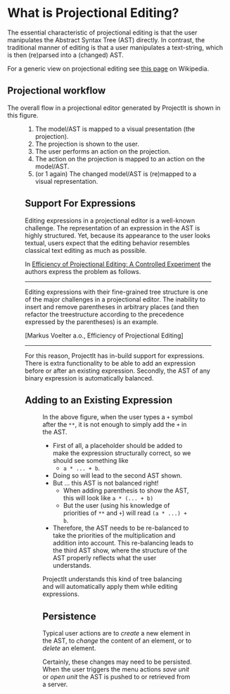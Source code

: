 <script>
    import Figure from "../../lib/figures/Figure.svelte";
</script>

# What is Projectional Editing?

The essential characteristic of projectional editing is that the user manipulates
the Abstract Syntax Tree (AST) directly. In contrast, the traditional manner of editing is that 
a user manipulates a text-string, which is then (re)parsed into a (changed) AST. 

For a generic view on projectional editing 
see <a href="https://en.wikipedia.org/wiki/Structure*editor" target="_blank">this page</a> on Wikipedia.

## Projectional workflow

The overall flow in a projectional editor generated by ProjectIt is shown in this figure.

<Figure 
imageName={'projection-overview.png'} 
caption={'General flow of projectional editing'}
figureNumber={1}
/>


1. The model/AST is mapped to a visual presentation (the projection).
2. The projection is shown to the user.
3. The user performs an action on the projection.
4. The action on the projection is mapped to an action on the model/AST.
5. (or 1 again) The changed model/AST is (re)mapped to a visual representation.

## <a name="expressions"></a> Support For Expressions

Editing expressions in a projectional editor is a well-known challenge. The representation of an expression
in the AST is highly structured. Yet, because its appearance to the user looks textual, users expect that
the editing behavior resembles classical text editing as much as possible.

In <a href="https://www.voelter.de/data/pub/fse2016-projEditing.pdf" target="_blank">Efficiency 
of Projectional Editing: A Controlled Experiment</a> the authors express the problem as follows.

****
Editing expressions with their fine-grained tree structure is one of the major challenges in a
projectional editor. The inability to insert and remove parentheses in arbitrary places (and
then refactor the treestructure according to the precedence expressed by the parentheses) is an
example.

[Markus Voelter a.o., Efficiency of Projectional Editing]
****

For this reason, ProjectIt has in-build support for expressions. There is extra functionality to
be able to add an expression before or after an existing expression. Secondly, the AST of any binary
expression is automatically balanced.

## <a name="tree-balancing"></a>Adding to an Existing Expression

<Figure 
imageName={'expressions-problem.png'} 
caption={'Editing expressions'}
figureNumber={2}
/>

In the above figure, when the user types a `+` symbol after the `**`, it is not enough
to simply add the `+` in the AST.

* First of all, a placeholder should be added to make the expression structurally correct,
  so we should see something like
  * `a * ... + b`.
* Doing so will lead to the second AST shown.
* But ... this AST is not balanced right!
  *  When adding parenthesis to show the AST, this will look like `a * (... + b)`
  * But the user (using his knowledge of priorities of `**` and `+`) will read `(a * ...) + b`.
* Therefore, the AST needs to be re-balanced to take the priorities of the multiplication and addition into account.
  This re-balancing leads to the third AST show, where the structure of the AST
  properly reflects what the user understands.

ProjectIt understands this kind of tree balancing and will automatically apply them while editing expressions.

## Persistence

Typical user actions are to *create* a new element in the AST, to *change* the content of an element,
or to *delete* an element.

Certainly, these changes may need to be persisted. When the user triggers
the menu actions *save unit* or *open unit* the AST is pushed to or retrieved from a server.

<Figure 
imageName={'projection-overview.png'} 
caption={'General flow of projectional editing'}
figureNumber={3}
/>
